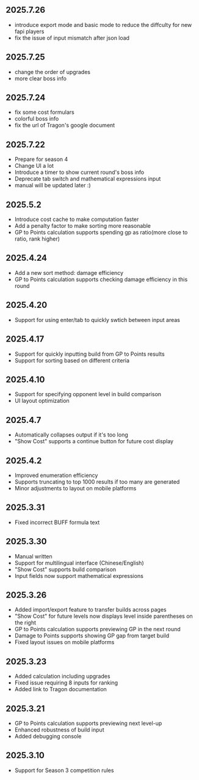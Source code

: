 ## 2025.7.26

+ introduce export mode and basic mode to reduce the diffculty for new fapi players
+ fix the issue of input mismatch after json load

## 2025.7.25

+ change the order of upgrades
+ more clear boss info

## 2025.7.24

+ fix some cost formulars
+ colorful boss info
+ fix the url of Tragon's google document

## 2025.7.22

+ Prepare for season 4
+ Change UI a lot
+ Introduce a timer to show current round's boss info
+ Deprecate tab switch and mathematical expressions input
+ manual will be updated later :)

## 2025.5.2

+ Introduce cost cache to make computation faster
+ Add a penalty factor to make sorting more reasonable
+ GP to Points calculation supports spending gp as ratio(more close to ratio, rank higher)

## 2025.4.24

+ Add a new sort method: damage efficiency
+ GP to Points calculation supports checking damage efficiency in this round

## 2025.4.20

+ Support for using enter/tab to quickly swtich between input areas

## 2025.4.17

+ Support for quickly inputting build from GP to Points results
+ Support for sorting based on different criteria

## 2025.4.10

+ Support for specifying opponent level in build comparison
+ UI layout optimization

## 2025.4.7

+ Automatically collapses output if it's too long
+ "Show Cost" supports a continue button for future cost display

## 2025.4.2

+ Improved enumeration efficiency
+ Supports truncating to top 1000 results if too many are generated
+ Minor adjustments to layout on mobile platforms

## 2025.3.31

+ Fixed incorrect BUFF formula text

## 2025.3.30

+ Manual written
+ Support for multilingual interface (Chinese/English)
+ "Show Cost" supports build comparison
+ Input fields now support mathematical expressions

## 2025.3.26

+ Added import/export feature to transfer builds across pages
+ "Show Cost" for future levels now displays level inside parentheses on the right
+ GP to Points calculation supports previewing GP in the next round
+ Damage to Points supports showing GP gap from target build
+ Fixed layout issues on mobile platforms

## 2025.3.23

+ Added calculation including upgrades
+ Fixed issue requiring 8 inputs for ranking
+ Added link to Tragon documentation

## 2025.3.21

+ GP to Points calculation supports previewing next level-up
+ Enhanced robustness of build input
+ Added debugging console

## 2025.3.10

+ Support for Season 3 competition rules